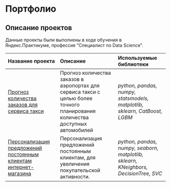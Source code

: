 # Портфолио

## Описание проектов

Данные проекты были выполнены в ходе обучения в Яндекс.Практикуме, профессия "Специалист по Data Science".

| Название проекта | Описание | Используемые библиотеки | 
| :---------------------- | :---------------------- | :---------------------- |
| [Прогноз количества заказов для сервиса такси](Project1) | Прогноз количества заказов в аэропортах для сервиса такси с целью более точного планирования количества доступных автомобилей| *python, pandas, numpy, statsmodels, matplotlib, sklearn, CatBoost, LGBM* |
| [Персонализация предложений постоянным клиентам интернет-магазина](Project2) | Персонализация предложений постоянным клиентам, для увеличения покупательской активности.| *python, pandas, numpy, seaborn, matplotlib, sklearn, KNeighbors, DecisionTree, SVC* |



